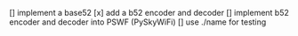 [] implement a base52
	[x] add a b52 encoder and decoder
	[] implement b52 encoder and decoder into PSWF (PySkyWiFi)
[] use ./name for testing
